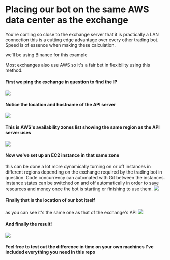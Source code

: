 # Placing our bot on the same AWS data center as the exchange

You're coming so close to the exchange server that it is practically a LAN connection
this is a cutting edge advantage over every other trading bot.
Speed is of essence when making these calculation.

we'll be using Binance for this example

Most exchanges also use AWS so it's a fair bet in flexibility using this method.

#### First we ping the exchange in question to find the IP
![](https://i.ibb.co/3snmNx8/Screen-Shot-2020-10-26-at-1-19-41-PM.png)

#### Notice the location and hostname of the API server
![](https://i.ibb.co/0MjSK47/Screen-Shot-2020-10-26-at-1-19-59-PM.png)

#### This is AWS's availability zones list showing the same region as the API server uses
![](https://i.ibb.co/yhRYC7J/Screen-Shot-2020-10-26-at-1-21-57-PM.png)

#### Now we've set up an EC2 instance in that same zone
this can be done a lot more dynamically turning on or off instances in different regions depending on the exchange required by the trading bot in question.
Code concurrency can automated with Git between the instances.
Instance states can be switched on and off automatically in order to save resources and money once the bot is starting or finishing to use them.
![](https://i.ibb.co/n11ZbvQ/Screen-Shot-2020-10-26-at-1-59-58-PM.png)

#### Finally that is the location of our bot itself
as you can see it's the same one as that of the exchange's API
![](https://i.ibb.co/9HG4y93/Screen-Shot-2020-10-26-at-2-10-48-PM.png)

#### And finally the result!
![](https://i.ibb.co/zFDGFbJ/Screen-Shot-2020-10-26-at-6-32-39-PM.png)

#### Feel free to test out the difference in time on your own machines I've included everything you need in this repo
